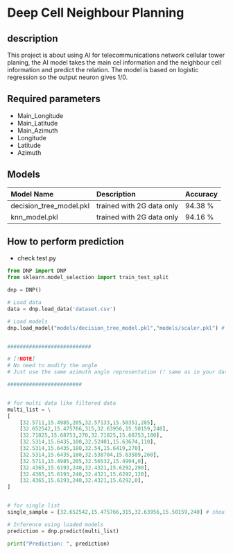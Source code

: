 # Deep Cell Neighbour Planning

## description

This project is about using AI for telecommunications network cellular tower planing, the AI model takes the main cel information and the neighbour cell information and predict the relation. The model is based on logistic regression so the output neuron gives 1/0.

## Required parameters

- Main_Longitude
- Main_Latitude
- Main_Azimuth
- Longitude
- Latitude
- Azimuth


## Models

| **Model  Name** | **Description** | **Accuracy** |
| :---            | :---            | :---         |
| decision_tree_model.pkl        | trained with 2G data only | 94.38 %      |
| knn_model.pkl   | trained with 2G data only | 94.16 % |

## How to perform prediction

- check test.py

```python
from DNP import DNP
from sklearn.model_selection import train_test_split

dnp = DNP()

# Load data
data = dnp.load_data('dataset.csv')

# Load models
dnp.load_model("models/decision_tree_model.pkl","models/scaler.pkl") # you also can specify you file directory and name


###########################

# [!NOTE]
# No need to modify the angle 
# Just use the same azimuth angle representation (! same as in your dataset)

########################


# for multi data like filtered data
multi_list = \
[
    [32.5711,15.4985,205,32.57133,15.50351,285],
    [32.652542,15.475766,315,32.63956,15.50159,240],
    [32.71825,15.68753,270,32.71825,15.68753,180],
    [32.5314,15.6435,180,32.52401,15.63674,110],
    [32.5314,15.6435,180,32.54,15.6419,270],
    [32.5314,15.6435,180,32.538704,15.63589,260],
    [32.5711,15.4985,205,32.56532,15.4994,0],
    [32.4365,15.6193,240,32.4321,15.6292,290],
    [32.4365,15.6193,240,32.4321,15.6292,120],
    [32.4365,15.6193,240,32.4321,15.6292,0],
]


# for single list
single_sample = [32.652542,15.475766,315,32.63956,15.50159,240] # should give 1

# Inference using loaded models
prediction = dnp.predict(multi_list)

print("Prediction: ", prediction)
```
